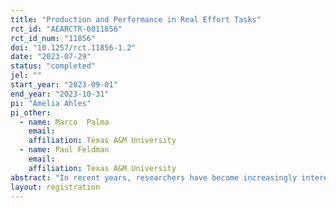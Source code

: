 ```yaml
---
title: "Production and Performance in Real Effort Tasks"
rct_id: "AEARCTR-0011856"
rct_id_num: "11856"
doi: "10.1257/rct.11856-1.2"
date: "2023-07-29"
status: "completed"
jel: ""
start_year: "2023-09-01"
end_year: "2023-10-31"
pi: "Amelia Ahles"
pi_other:
  - name: Marco  Palma
    email: 
    affiliation: Texas A&M University
  - name: Paul Feldman
    email: 
    affiliation: Texas A&M University
abstract: "In recent years, researchers have become increasingly interested in how an individual's beliefs impact economic decision-making. Despite emerging research, current literature has largely overlooked the role of hope when shaping individual beliefs. This study seeks to assess the impact of hope on an individual's decision-making for persistence and production in a real-effort task. In this paper, I will propose an experimental framework to investigate the impact of hope on an individual's persistence level and production in a real-effort task"
layout: registration
---
```


